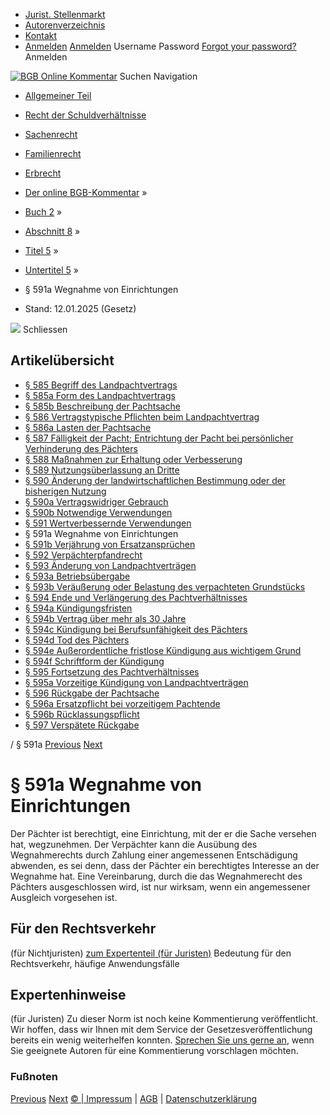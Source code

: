   * [Jurist. Stellenmarkt](https://bgb.kommentar.de/Buch-2/Abschnitt-8/Titel-5/Untertitel-5/</job-board> "Jurist. Stellenmarkt")
  * [Autorenverzeichnis](https://bgb.kommentar.de/Buch-2/Abschnitt-8/Titel-5/Untertitel-5/</Autorenverzeichnis> "Autorenverzeichnis")
  * [Kontakt](https://bgb.kommentar.de/Buch-2/Abschnitt-8/Titel-5/Untertitel-5/</Kontakt>)
  * [Anmelden](https://bgb.kommentar.de/Buch-2/Abschnitt-8/Titel-5/Untertitel-5/<#login> "show login form") [Anmelden](https://bgb.kommentar.de/Buch-2/Abschnitt-8/Titel-5/Untertitel-5/<#> "hide login form") Username Password
[Forgot your password?](https://bgb.kommentar.de/Buch-2/Abschnitt-8/Titel-5/Untertitel-5/</user/forgotpassword>) Anmelden 


[![BGB Online Kommentar](https://bgb.kommentar.de/extension/bgb/design/bgb/images/logo.png)](https://bgb.kommentar.de/Buch-2/Abschnitt-8/Titel-5/Untertitel-5/</> "BGB Online Kommentar")
Suchen
Navigation
  * [Allgemeiner Teil](https://bgb.kommentar.de/Buch-2/Abschnitt-8/Titel-5/Untertitel-5/</Buch-1>)
  * [Recht der Schuldverhältnisse](https://bgb.kommentar.de/Buch-2/Abschnitt-8/Titel-5/Untertitel-5/</Buch-2>)
  * [Sachenrecht](https://bgb.kommentar.de/Buch-2/Abschnitt-8/Titel-5/Untertitel-5/</Buch-3>)
  * [Familienrecht](https://bgb.kommentar.de/Buch-2/Abschnitt-8/Titel-5/Untertitel-5/</Buch-4>)
  * [Erbrecht](https://bgb.kommentar.de/Buch-2/Abschnitt-8/Titel-5/Untertitel-5/</Buch-5>)


  * [Der online BGB-Kommentar](https://bgb.kommentar.de/Buch-2/Abschnitt-8/Titel-5/Untertitel-5/</>) »
  * [Buch 2](https://bgb.kommentar.de/Buch-2/Abschnitt-8/Titel-5/Untertitel-5/</Buch-2>) »
  * [Abschnitt 8](https://bgb.kommentar.de/Buch-2/Abschnitt-8/Titel-5/Untertitel-5/</Buch-2/Abschnitt-8>) »
  * [Titel 5](https://bgb.kommentar.de/Buch-2/Abschnitt-8/Titel-5/Untertitel-5/</Buch-2/Abschnitt-8/Titel-5>) »
  * [Untertitel 5](https://bgb.kommentar.de/Buch-2/Abschnitt-8/Titel-5/Untertitel-5/</Buch-2/Abschnitt-8/Titel-5/Untertitel-5>) »
  * § 591a Wegnahme von Einrichtungen 
  * Stand: 12.01.2025 (Gesetz) 


![](https://vg01.met.vgwort.de/na/1c9909529ead4f509072c06d9081a7d5)
Schliessen 
## Artikelübersicht
  * [ § 585 Begriff des Landpachtvertrags ](https://bgb.kommentar.de/Buch-2/Abschnitt-8/Titel-5/Untertitel-5/</Buch-2/Abschnitt-8/Titel-5/Untertitel-5/Begriff-des-Landpachtvertrags>)
  * [ § 585a Form des Landpachtvertrags ](https://bgb.kommentar.de/Buch-2/Abschnitt-8/Titel-5/Untertitel-5/</Buch-2/Abschnitt-8/Titel-5/Untertitel-5/Form-des-Landpachtvertrags>)
  * [ § 585b Beschreibung der Pachtsache ](https://bgb.kommentar.de/Buch-2/Abschnitt-8/Titel-5/Untertitel-5/</Buch-2/Abschnitt-8/Titel-5/Untertitel-5/Beschreibung-der-Pachtsache>)
  * [ § 586 Vertragstypische Pflichten beim Landpachtvertrag ](https://bgb.kommentar.de/Buch-2/Abschnitt-8/Titel-5/Untertitel-5/</Buch-2/Abschnitt-8/Titel-5/Untertitel-5/Vertragstypische-Pflichten-beim-Landpachtvertrag>)
  * [ § 586a Lasten der Pachtsache ](https://bgb.kommentar.de/Buch-2/Abschnitt-8/Titel-5/Untertitel-5/</Buch-2/Abschnitt-8/Titel-5/Untertitel-5/Lasten-der-Pachtsache>)
  * [ § 587 Fälligkeit der Pacht; Entrichtung der Pacht bei persönlicher Verhinderung des Pächters ](https://bgb.kommentar.de/Buch-2/Abschnitt-8/Titel-5/Untertitel-5/</Buch-2/Abschnitt-8/Titel-5/Untertitel-5/Faelligkeit-der-Pacht-Entrichtung-der-Pacht-bei-persoenlicher-Verhinderung-des-Paechters>)
  * [ § 588 Maßnahmen zur Erhaltung oder Verbesserung ](https://bgb.kommentar.de/Buch-2/Abschnitt-8/Titel-5/Untertitel-5/</Buch-2/Abschnitt-8/Titel-5/Untertitel-5/Massnahmen-zur-Erhaltung-oder-Verbesserung>)
  * [ § 589 Nutzungsüberlassung an Dritte ](https://bgb.kommentar.de/Buch-2/Abschnitt-8/Titel-5/Untertitel-5/</Buch-2/Abschnitt-8/Titel-5/Untertitel-5/Nutzungsueberlassung-an-Dritte>)
  * [ § 590 Änderung der landwirtschaftlichen Bestimmung oder der bisherigen Nutzung ](https://bgb.kommentar.de/Buch-2/Abschnitt-8/Titel-5/Untertitel-5/</Buch-2/Abschnitt-8/Titel-5/Untertitel-5/Aenderung-der-landwirtschaftlichen-Bestimmung-oder-der-bisherigen-Nutzung>)
  * [ § 590a Vertragswidriger Gebrauch ](https://bgb.kommentar.de/Buch-2/Abschnitt-8/Titel-5/Untertitel-5/</Buch-2/Abschnitt-8/Titel-5/Untertitel-5/Vertragswidriger-Gebrauch>)
  * [ § 590b Notwendige Verwendungen ](https://bgb.kommentar.de/Buch-2/Abschnitt-8/Titel-5/Untertitel-5/</Buch-2/Abschnitt-8/Titel-5/Untertitel-5/Notwendige-Verwendungen>)
  * [ § 591 Wertverbessernde Verwendungen ](https://bgb.kommentar.de/Buch-2/Abschnitt-8/Titel-5/Untertitel-5/</Buch-2/Abschnitt-8/Titel-5/Untertitel-5/Wertverbessernde-Verwendungen>)
  * § 591a Wegnahme von Einrichtungen 
  * [ § 591b Verjährung von Ersatzansprüchen ](https://bgb.kommentar.de/Buch-2/Abschnitt-8/Titel-5/Untertitel-5/</Buch-2/Abschnitt-8/Titel-5/Untertitel-5/Verjaehrung-von-Ersatzanspruechen>)
  * [ § 592 Verpächterpfandrecht ](https://bgb.kommentar.de/Buch-2/Abschnitt-8/Titel-5/Untertitel-5/</Buch-2/Abschnitt-8/Titel-5/Untertitel-5/Verpaechterpfandrecht>)
  * [ § 593 Änderung von Landpachtverträgen ](https://bgb.kommentar.de/Buch-2/Abschnitt-8/Titel-5/Untertitel-5/</Buch-2/Abschnitt-8/Titel-5/Untertitel-5/Aenderung-von-Landpachtvertraegen>)
  * [ § 593a Betriebsübergabe ](https://bgb.kommentar.de/Buch-2/Abschnitt-8/Titel-5/Untertitel-5/</Buch-2/Abschnitt-8/Titel-5/Untertitel-5/Betriebsuebergabe>)
  * [ § 593b Veräußerung oder Belastung des verpachteten Grundstücks ](https://bgb.kommentar.de/Buch-2/Abschnitt-8/Titel-5/Untertitel-5/</Buch-2/Abschnitt-8/Titel-5/Untertitel-5/Veraeusserung-oder-Belastung-des-verpachteten-Grundstuecks>)
  * [ § 594 Ende und Verlängerung des Pachtverhältnisses ](https://bgb.kommentar.de/Buch-2/Abschnitt-8/Titel-5/Untertitel-5/</Buch-2/Abschnitt-8/Titel-5/Untertitel-5/Ende-und-Verlaengerung-des-Pachtverhaeltnisses>)
  * [ § 594a Kündigungsfristen ](https://bgb.kommentar.de/Buch-2/Abschnitt-8/Titel-5/Untertitel-5/</Buch-2/Abschnitt-8/Titel-5/Untertitel-5/Kuendigungsfristen>)
  * [ § 594b Vertrag über mehr als 30 Jahre ](https://bgb.kommentar.de/Buch-2/Abschnitt-8/Titel-5/Untertitel-5/</Buch-2/Abschnitt-8/Titel-5/Untertitel-5/Vertrag-ueber-mehr-als-30-Jahre>)
  * [ § 594c Kündigung bei Berufsunfähigkeit des Pächters ](https://bgb.kommentar.de/Buch-2/Abschnitt-8/Titel-5/Untertitel-5/</Buch-2/Abschnitt-8/Titel-5/Untertitel-5/Kuendigung-bei-Berufsunfaehigkeit-des-Paechters>)
  * [ § 594d Tod des Pächters ](https://bgb.kommentar.de/Buch-2/Abschnitt-8/Titel-5/Untertitel-5/</Buch-2/Abschnitt-8/Titel-5/Untertitel-5/Tod-des-Paechters>)
  * [ § 594e Außerordentliche fristlose Kündigung aus wichtigem Grund ](https://bgb.kommentar.de/Buch-2/Abschnitt-8/Titel-5/Untertitel-5/</Buch-2/Abschnitt-8/Titel-5/Untertitel-5/Ausserordentliche-fristlose-Kuendigung-aus-wichtigem-Grund>)
  * [ § 594f Schriftform der Kündigung ](https://bgb.kommentar.de/Buch-2/Abschnitt-8/Titel-5/Untertitel-5/</Buch-2/Abschnitt-8/Titel-5/Untertitel-5/Schriftform-der-Kuendigung>)
  * [ § 595 Fortsetzung des Pachtverhältnisses ](https://bgb.kommentar.de/Buch-2/Abschnitt-8/Titel-5/Untertitel-5/</Buch-2/Abschnitt-8/Titel-5/Untertitel-5/Fortsetzung-des-Pachtverhaeltnisses>)
  * [ § 595a Vorzeitige Kündigung von Landpachtverträgen ](https://bgb.kommentar.de/Buch-2/Abschnitt-8/Titel-5/Untertitel-5/</Buch-2/Abschnitt-8/Titel-5/Untertitel-5/Vorzeitige-Kuendigung-von-Landpachtvertraegen>)
  * [ § 596 Rückgabe der Pachtsache ](https://bgb.kommentar.de/Buch-2/Abschnitt-8/Titel-5/Untertitel-5/</Buch-2/Abschnitt-8/Titel-5/Untertitel-5/Rueckgabe-der-Pachtsache>)
  * [ § 596a Ersatzpflicht bei vorzeitigem Pachtende ](https://bgb.kommentar.de/Buch-2/Abschnitt-8/Titel-5/Untertitel-5/</Buch-2/Abschnitt-8/Titel-5/Untertitel-5/Ersatzpflicht-bei-vorzeitigem-Pachtende>)
  * [ § 596b Rücklassungspflicht ](https://bgb.kommentar.de/Buch-2/Abschnitt-8/Titel-5/Untertitel-5/</Buch-2/Abschnitt-8/Titel-5/Untertitel-5/Ruecklassungspflicht>)
  * [ § 597 Verspätete Rückgabe ](https://bgb.kommentar.de/Buch-2/Abschnitt-8/Titel-5/Untertitel-5/</Buch-2/Abschnitt-8/Titel-5/Untertitel-5/Verspaetete-Rueckgabe>)


/ § 591a 
[Previous](https://bgb.kommentar.de/Buch-2/Abschnitt-8/Titel-5/Untertitel-5/</Buch-2/Abschnitt-8/Titel-5/Untertitel-5/Wertverbessernde-Verwendungen> "§ 591 Wertverbessernde Verwendungen") [Next](https://bgb.kommentar.de/Buch-2/Abschnitt-8/Titel-5/Untertitel-5/</Buch-2/Abschnitt-8/Titel-5/Untertitel-5/Verjaehrung-von-Ersatzanspruechen> "§ 591b Verjährung von Ersatzansprüchen")
# § 591a Wegnahme von Einrichtungen
Der Pächter ist berechtigt, eine Einrichtung, mit der er die Sache versehen hat, wegzunehmen. Der Verpächter kann die Ausübung des Wegnahmerechts durch Zahlung einer angemessenen Entschädigung abwenden, es sei denn, dass der Pächter ein berechtigtes Interesse an der Wegnahme hat. Eine Vereinbarung, durch die das Wegnahmerecht des Pächters ausgeschlossen wird, ist nur wirksam, wenn ein angemessener Ausgleich vorgesehen ist.
## Für den Rechtsverkehr 
(für Nichtjuristen)
[zum Expertenteil (für Juristen)](https://bgb.kommentar.de/Buch-2/Abschnitt-8/Titel-5/Untertitel-5/<#expertenhinweise>)
Bedeutung für den Rechtsverkehr, häufige Anwendungsfälle
## Expertenhinweise
(für Juristen)
Zu dieser Norm ist noch keine Kommentierung veröffentlicht. Wir hoffen, dass wir Ihnen mit dem Service der Gesetzesveröffentlichung bereits ein wenig weiterhelfen konnten. [Sprechen Sie uns gerne an](https://bgb.kommentar.de/Buch-2/Abschnitt-8/Titel-5/Untertitel-5/</Kontakt>), wenn Sie geeignete Autoren für eine Kommentierung vorschlagen möchten. 
### Fußnoten
[Previous](https://bgb.kommentar.de/Buch-2/Abschnitt-8/Titel-5/Untertitel-5/</Buch-2/Abschnitt-8/Titel-5/Untertitel-5/Wertverbessernde-Verwendungen> "§ 591 Wertverbessernde Verwendungen") [Next](https://bgb.kommentar.de/Buch-2/Abschnitt-8/Titel-5/Untertitel-5/</Buch-2/Abschnitt-8/Titel-5/Untertitel-5/Verjaehrung-von-Ersatzanspruechen> "§ 591b Verjährung von Ersatzansprüchen")
[© | Impressum](https://bgb.kommentar.de/Buch-2/Abschnitt-8/Titel-5/Untertitel-5/</Kontakt>) | [AGB](https://bgb.kommentar.de/Buch-2/Abschnitt-8/Titel-5/Untertitel-5/</AGB>) | [Datenschutzerklärung](https://bgb.kommentar.de/Buch-2/Abschnitt-8/Titel-5/Untertitel-5/</Datenschutzerklaerung-fuer-Leser>)
